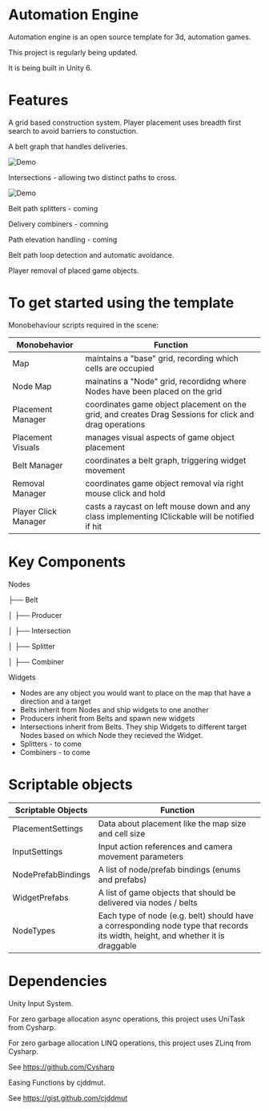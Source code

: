 # Automation Engine 

Automation engine is an open source template for 3d, automation games.

This project is regularly being updated. 

It is being built in Unity 6.  

# Features

A grid based construction system. 
Player placement uses breadth first search to avoid barriers to constuction.  

A belt graph that handles deliveries.

![Demo](Media/BeltTest.gif)

Intersections - allowing two distinct paths to cross. 

![Demo](Media/IntersectionGif.gif)

Belt path splitters - coming

Delivery combiners - comning

Path elevation handling - coming

Belt path loop detection and automatic avoidance. 

Player removal of placed game objects. 

# To get started using the template

Monobehaviour scripts required in the scene: 

| Monobehavior            | Function  
|----------|----------|
| Map    | maintains a "base" grid, recording which cells are occupied |
| Node Map    | mainatins a "Node" grid, recordidng where Nodes have been placed on the grid | 
| Placement Manager    | coordinates game object placement on the grid, and creates Drag Sessions for click and drag operations |
| Placement Visuals    | manages visual aspects of game object placement | 
| Belt Manager    | coordinates a belt graph, triggering widget movement | 
| Removal Manager    | coordinates game object removal via right mouse click and hold |
| Player Click Manager   | casts a raycast on left mouse down and any class implementing IClickable will be notified if hit |


# Key Components 

Nodes 

├── Belt

│   ├── Producer

│   ├── Intersection

│   ├── Splitter

│   ├── Combiner

Widgets

- Nodes are any object you would want to place on the map that have a direction and a target
- Belts inherit from Nodes and ship widgets to one another
- Producers inherit from Belts and spawn new widgets
- Intersections inherit from Belts. They ship Widgets to different target Nodes based on which Node they recieved the Widget. 
- Splitters - to come
- Combiners - to come

# Scriptable objects

| Scriptable Objects | Function  
|----------|----------|
| PlacementSettings    | Data about placement like the map size and cell size |
| InputSettings    | Input action references and camera movement parameters |
| NodePrefabBindings    | A list of node/prefab bindings (enums and prefabs) |
| WidgetPrefabs    | A list of game objects that should be delivered via nodes / belts |
| NodeTypes    | Each type of node (e.g. belt) should have a corresponding node type that records its width, height, and whether it is draggable |

# Dependencies

Unity Input System.


For zero garbage allocation async operations, this project uses UniTask from Cysharp.


For zero garbage allocation LINQ operations, this project uses ZLinq from Cysharp. 


See https://github.com/Cysharp


Easing Functions by cjddmut.


See https://gist.github.com/cjddmut
